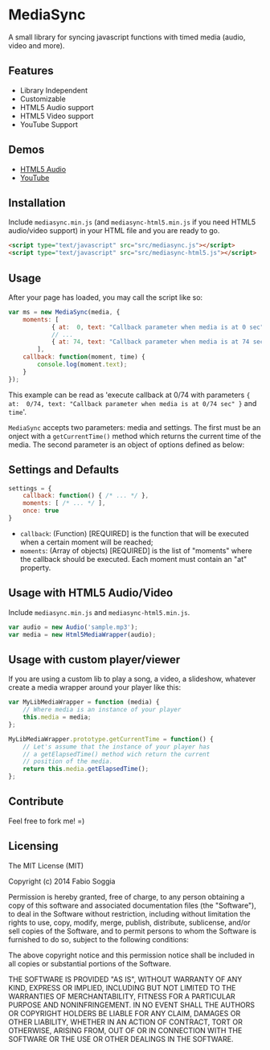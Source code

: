 # MediaSync
A small library for syncing javascript functions with timed media (audio, video and more).


## Features
* Library Independent
* Customizable
* HTML5 Audio support
* HTML5 Video support
* YouTube Support


## Demos
* [HTML5 Audio](http://fabiosoggia.github.io/MediaSync/examples/example-01-audio.html)
* [YouTube](http://fabiosoggia.github.io/MediaSync/examples/example-02-youtube.html)


## Installation

Include `mediasync.min.js` (and `mediasync-html5.min.js` if you need HTML5 audio/video support) in your HTML file and you are ready to go.

```html
<script type="text/javascript" src="src/mediasync.js"></script>
<script type="text/javascript" src="src/mediasync-html5.js"></script>
```


## Usage

After your page has loaded, you may call the script like so:

```javascript
var ms = new MediaSync(media, {
    moments: [
            { at:  0, text: "Callback parameter when media is at 0 sec" },
            // ...
            { at: 74, text: "Callback parameter when media is at 74 sec" },
        ],
    callback: function(moment, time) {
        console.log(moment.text);
    }
});
```

This example can be read as 'execute callback at 0/74 with parameters `{ at:  0/74, text: "Callback parameter when media is at 0/74 sec" }` and `time`'.

`MediaSync` accepts two parameters: media and settings. The first must be an onject with a `getCurrentTime()` method which returns the current time of the media. The second parameter is an object of options defined as below:


## Settings and Defaults
```javascript
settings = {
    callback: function() { /* ... */ },
    moments: [ /* ... */ ],
    once: true
}
```

* `callback`: (Function) [REQUIRED] is the function that will be executed when a certain moment will be reached;
* `moments`: (Array of objects) [REQUIRED] is the list of "moments" where the callback should be executed. Each moment must contain an "at" property.


## Usage with HTML5 Audio/Video
Include `mediasync.min.js` and `mediasync-html5.min.js`.

```javascript
var audio = new Audio('sample.mp3');
var media = new Html5MediaWrapper(audio);
```


## Usage with custom player/viewer
If you are using a custom lib to play a song, a video, a slideshow, whatever create a media wrapper around your player like this:

```javascript
var MyLibMediaWrapper = function (media) {
    // Where media is an instance of your player
    this.media = media;
};

MyLibMediaWrapper.prototype.getCurrentTime = function() {
    // Let's assume that the instance of your player has
    // a getElapsedTime() method wich return the current
    // position of the media.
    return this.media.getElapsedTime();
};
```


## Contribute
Feel free to fork me! =)


## Licensing
The MIT License (MIT)

Copyright (c) 2014 Fabio Soggia

Permission is hereby granted, free of charge, to any person obtaining a copy
of this software and associated documentation files (the "Software"), to deal
in the Software without restriction, including without limitation the rights
to use, copy, modify, merge, publish, distribute, sublicense, and/or sell
copies of the Software, and to permit persons to whom the Software is
furnished to do so, subject to the following conditions:

The above copyright notice and this permission notice shall be included in
all copies or substantial portions of the Software.

THE SOFTWARE IS PROVIDED "AS IS", WITHOUT WARRANTY OF ANY KIND, EXPRESS OR
IMPLIED, INCLUDING BUT NOT LIMITED TO THE WARRANTIES OF MERCHANTABILITY,
FITNESS FOR A PARTICULAR PURPOSE AND NONINFRINGEMENT. IN NO EVENT SHALL THE
AUTHORS OR COPYRIGHT HOLDERS BE LIABLE FOR ANY CLAIM, DAMAGES OR OTHER
LIABILITY, WHETHER IN AN ACTION OF CONTRACT, TORT OR OTHERWISE, ARISING FROM,
OUT OF OR IN CONNECTION WITH THE SOFTWARE OR THE USE OR OTHER DEALINGS IN
THE SOFTWARE.
